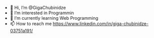 - 👋 Hi, I’m @GigaChubinidze
- 👀 I’m interested in Programmin
- 🌱 I’m currently learning Web Programming
- 📫 How to reach me https://www.linkedin.com/in/giga-chubinidze-03751a191/
